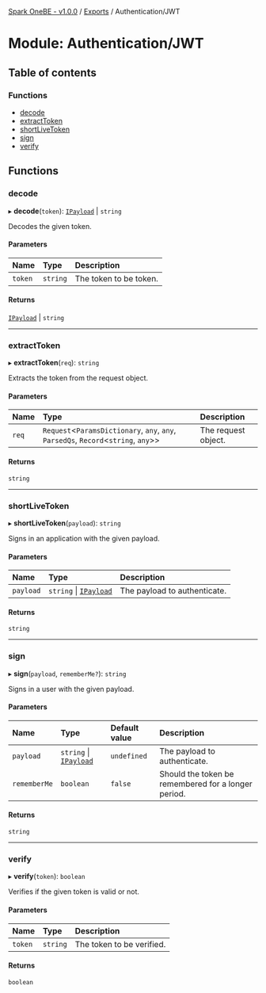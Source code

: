 [Spark OneBE - v1.0.0](../README.md) / [Exports](../modules.md) / Authentication/JWT

# Module: Authentication/JWT

## Table of contents

### Functions

- [decode](Authentication_JWT.md#decode)
- [extractToken](Authentication_JWT.md#extracttoken)
- [shortLiveToken](Authentication_JWT.md#shortlivetoken)
- [sign](Authentication_JWT.md#sign)
- [verify](Authentication_JWT.md#verify)

## Functions

### decode

▸ **decode**(`token`): [`IPayload`](../interfaces/Authentication_IPayload.IPayload.md) \| `string`

Decodes the given token.

#### Parameters

| Name | Type | Description |
| :------ | :------ | :------ |
| `token` | `string` | The token to be token. |

#### Returns

[`IPayload`](../interfaces/Authentication_IPayload.IPayload.md) \| `string`

___

### extractToken

▸ **extractToken**(`req`): `string`

Extracts the token from the request object.

#### Parameters

| Name | Type | Description |
| :------ | :------ | :------ |
| `req` | `Request`<`ParamsDictionary`, `any`, `any`, `ParsedQs`, `Record`<`string`, `any`\>\> | The request object. |

#### Returns

`string`

___

### shortLiveToken

▸ **shortLiveToken**(`payload`): `string`

Signs in an application with the given payload.

#### Parameters

| Name | Type | Description |
| :------ | :------ | :------ |
| `payload` | `string` \| [`IPayload`](../interfaces/Authentication_IPayload.IPayload.md) | The payload to authenticate. |

#### Returns

`string`

___

### sign

▸ **sign**(`payload`, `rememberMe?`): `string`

Signs in a user with the given payload.

#### Parameters

| Name | Type | Default value | Description |
| :------ | :------ | :------ | :------ |
| `payload` | `string` \| [`IPayload`](../interfaces/Authentication_IPayload.IPayload.md) | `undefined` | The payload to authenticate. |
| `rememberMe` | `boolean` | `false` | Should the token be remembered for a longer period. |

#### Returns

`string`

___

### verify

▸ **verify**(`token`): `boolean`

Verifies if the given token is valid or not.

#### Parameters

| Name | Type | Description |
| :------ | :------ | :------ |
| `token` | `string` | The token to be verified. |

#### Returns

`boolean`
